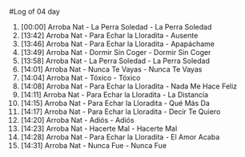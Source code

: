 #Log of 04 day

1. [00:00] Arroba Nat - La Perra Soledad - La Perra Soledad
1. [13:42] Arroba Nat - Para Echar la Lloradita - Ausente
1. [13:46] Arroba Nat - Para Echar la Lloradita - Apapáchame
1. [13:49] Arroba Nat - Dormir Sin Coger - Dormir Sin Coger
1. [13:58] Arroba Nat - La Perra Soledad - La Perra Soledad
1. [14:01] Arroba Nat - Nunca Te Vayas - Nunca Te Vayas
1. [14:04] Arroba Nat - Tóxico - Tóxico
1. [14:08] Arroba Nat - Para Echar la Lloradita - Nada Me Hace Feliz
1. [14:11] Arroba Nat - Para Echar la Lloradita - La Distancia
1. [14:15] Arroba Nat - Para Echar la Lloradita - Qué Más Da
1. [14:17] Arroba Nat - Para Echar la Lloradita - Decir Te Quiero
1. [14:20] Arroba Nat - Adiós - Adiós
1. [14:23] Arroba Nat - Hacerte Mal - Hacerte Mal
1. [14:28] Arroba Nat - Para Echar la Lloradita - El Amor Acaba
1. [14:31] Arroba Nat - Nunca Fue - Nunca Fue
